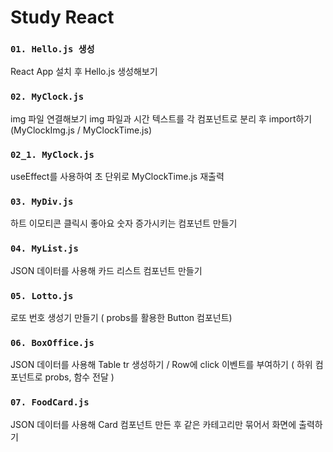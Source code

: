 # Study React

### `01. Hello.js 생성`

React App 설치 후 Hello.js 생성해보기

### `02. MyClock.js`

img 파일 연결해보기
img 파일과 시간 텍스트를 각 컴포넌트로 분리 후 import하기 (MyClockImg.js / MyClockTime.js)

### `02_1. MyClock.js`

useEffect를 사용하여 초 단위로 MyClockTime.js 재출력

### `03. MyDiv.js`

하트 이모티콘 클릭시 좋아요 숫자 증가시키는 컴포넌트 만들기

### `04. MyList.js`

JSON 데이터를 사용해 카드 리스트 컴포넌트 만들기

### `05. Lotto.js`

로또 번호 생성기 만들기 ( probs를 활용한 Button 컴포넌트)

### `06. BoxOffice.js`

JSON 데이터를 사용해 Table tr 생성하기 / Row에 click 이벤트를 부여하기 ( 하위 컴포넌트로 probs, 함수 전달 )

### `07. FoodCard.js`

JSON 데이터를 사용해 Card 컴포넌트 만든 후 같은 카테고리만 묶어서 화면에 출력하기

